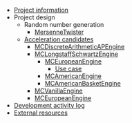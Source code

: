  * [Project information](Info.md)
  * Project design
    * Random number generation
      * [MersenneTwister](MersenneTwister.md)
    * [Acceleration candidates](AccelerationCandidates.md)
      * [MCDiscreteArithmeticAPEngine](http://quantlib.org/reference/class_quant_lib_1_1_m_c_discrete_arithmetic_a_p_engine.html)
      * [MCLongstaffSchwartzEngine](MCLongstaffSchwartzEngine.md)
        * [MCEuropeanEngine](MCEuropeanEngine.md)
          * [Use case](MCEuropeanEngine_UseCase.md)
        * [MCAmericanEngine](MCAmericanEngine.md)
        * [MCAmericanBasketEngine](MCAmericanBasketEngine.md)
      * [MCVanillaEngine](http://quantlib.org/reference/class_quant_lib_1_1_m_c_vanilla_engine.html)
      * [MCEuropeanEngine](http://quantlib.org/reference/class_quant_lib_1_1_m_c_european_engine.html)
  * [Development activity log](ActivityLog.md)
  * [External resources](Resources.md)